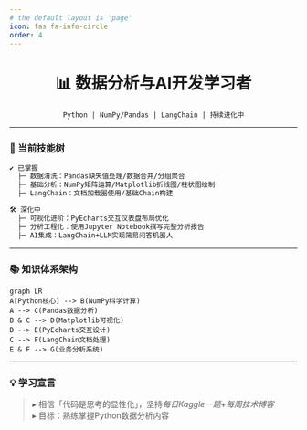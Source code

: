```yaml
---
# the default layout is 'page'
icon: fas fa-info-circle
order: 4
---
```


<center>  
<h1>📊 数据分析与AI开发学习者</h1>  
<code>Python | NumPy/Pandas | LangChain | 持续进化中</code>  
</center>  

---

### **🔧 当前技能树**  
```markdown
✔️ 已掌握  
  ├─ 数据清洗：Pandas缺失值处理/数据合并/分组聚合  
  ├─ 基础分析：NumPy矩阵运算/Matplotlib折线图/柱状图绘制  
  ├─ LangChain：文档加载器使用/基础Chain构建  

🛠️ 深化中  
  ├─ 可视化进阶：PyEcharts交互仪表盘布局优化  
  ├─ 分析工程化：使用Jupyter Notebook撰写完整分析报告  
  ├─ AI集成：LangChain+LLM实现简易问答机器人    
```

---

### **📚 知识体系架构**  
```mermaid
graph LR
A[Python核心] --> B(NumPy科学计算)
A --> C(Pandas数据分析)
B & C --> D(Matplotlib可视化)
D --> E(PyEcharts交互设计)
C --> F(LangChain文档处理)
E & F --> G(业务分析系统)
```

---

### **💡 学习宣言**  
> ▸ 相信「代码是思考的显性化」，坚持*每日Kaggle一题*+*每周技术博客*    
> ▸ 目标：熟练掌握Python数据分析内容  

